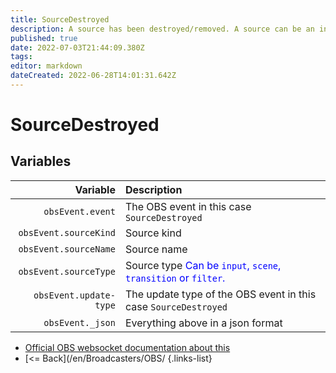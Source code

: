 ```yaml
---
title: SourceDestroyed
description: A source has been destroyed/removed. A source can be an input, a scene or a transition.
published: true
date: 2022-07-03T21:44:09.380Z
tags: 
editor: markdown
dateCreated: 2022-06-28T14:01:31.642Z
---
```


# SourceDestroyed

## Variables

| Variable | Description |
|---------:|:------------|
| `obsEvent.event` | The OBS event in this case `SourceDestroyed`
| `obsEvent.sourceKind` | Source kind
| `obsEvent.sourceName` | Source name
| `obsEvent.sourceType` | Source type <span style="color:blue">Can be `input`, `scene`, `transition` or `filter`.</span>
| `obsEvent.update-type` | The update type of the OBS event in this case `SourceDestroyed`
| `obsEvent._json` | Everything above in a json format

* [Official OBS websocket documentation about this](https://github.com/obsproject/obs-websocket/blob/4.x-current/docs/generated/protocol.md#sourcedestroyed)
* [<= Back](/en/Broadcasters/OBS/
{.links-list}